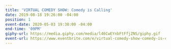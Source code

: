 ```yaml
---
title: 'VIRTUAL COMEDY SHOW: Comedy is Calling'
date: 2019-08-18 19:26:00 -04:00
position: 1
event-date: 2020-05-03 19:30:00 -04:00
end-time: '09PM'
giphy-url: https://media.giphy.com/media/l46CwEYnbFtFfjZNS/giphy.gif
event-url: https://www.eventbrite.com/e/virtual-comedy-show-comedy-is-calling-tickets-103827101656
---
```



